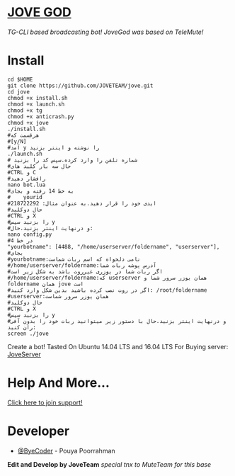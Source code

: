 # [JOVE GOD](https://github.com/JOVETEAM/jove)
*TG-CLI based broadcasting bot!*
*JoveGod was based on TeleMute!*
# Install
```
cd $HOME
git clone https://github.com/JOVETEAM/jove.git
cd jove
chmod +x install.sh
chmod +x launch.sh
chmod +x tg
chmod +x anticrash.py
chmod +x jove
./install.sh
#هرقسمت که 
#[y/N]
#آمد y را نوشته و اینتر بزنید
./launch.sh
# شماره تلفن را وارد کرده.سپس کد را بزنید
#حال سه بار کلید های
#CTRL و C
#رافشار دهید
nano bot.lua
#به خط 14 رفته و بجای
#    yourid
#ایدی خود را قرار دهید.به عنوان مثال: 218722292
#حال دوکلید
#CTRL و X
#را بزنید سپس y
#و درنهایت اینتر بزنید.حال:
nano config.py
#در خط 4
"yourbotname": [4488, "/home/userserver/foldername", "userserver"],
#بجای
#yourbotname:نامی دلخواه که اسم ربات شماست
#/home/userserver/foldername:آدرس پوشه ربات شما
#اگر ربات شما در یوزری غیرروت باشد به شکل زیر است
#/home/userserver/foldername:که userserver همان یوزر سرور شما و foldername همان jove است
#اگر در روت نصب کرده باشید بدین شکل وارد کنید: /root/foldername
#userserver:همان یوزر سرور شماست
#حال دوکلید
#CTRL و X
#را بزنید سپس y
#و درنهایت اینتر بزنید.حال با دستور زیر میتوانید ربات خود را بدون آفی ران کنید:
screen ./jove
```
Create a bot!
Tasted On Ubuntu 14.04 LTS and 16.04 LTS
For Buying server:
[JoveServer](https://joveserver.com)

# Help And More...
[Click here to join support!](https://telegram.me/MutePuker)
# Developer
* [@ByeCoder](https://telegram.me/ByeCoder) - Pouya Poorrahman

<b>Edit and Develop by JoveTeam</b>
<i>special tnx to MuteTeam for this base</i>
